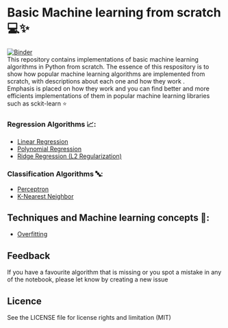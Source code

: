 # Basic Machine learning from scratch :computer::sparkles:
[![Binder](https://mybinder.org/badge_logo.svg)](https://mybinder.org/v2/gh/david-adewoyin/machine_learning_from_scatch/HEAD)  
This repository contains implementations of basic machine learning algorithms in Python from scratch.
The essence of this respository is to show how popular machine learning algorithms are implemented from scratch, with descriptions about each one and how they work
.  
Emphasis is placed on how they work and you can find better and more efficients implementations of them in popular machine learning libraries such as sckit-learn :star:  
### Regression Algorithms :chart_with_upwards_trend::
- [Linear Regression](https://github.com/david-adewoyin/machine_learning_from_scatch/blob/main/linear_regression.ipynb)
- [Polynomial Regression](https://github.com/david-adewoyin/machine_learning_basics/blob/main/polynomial_regression.ipynb)
- [Ridge Regression (L2 Regularization)](https://github.com/david-adewoyin/machine_learning_basics/blob/main/ridge_regression.ipynb)
### Classification Algorithms :abc::
- [Perceptron](https://github.com/david-adewoyin/machine_learning_from_scatch/blob/main/perceptron.ipynb)
- [K-Nearest Neighbor](https://github.com/david-adewoyin/machine_learning_from_scatch/blob/main/k_nearest_neighbors.ipynb)


## Techniques and Machine learning concepts :star2::
- [Overfitting](https://github.com/david-adewoyin/machine_learning_basics/blob/main/overfitting.ipynb)

## Feedback
If you have a favourite algorithm that is missing or you spot a mistake in any of the notebook, please let know by creating a new issue

## Licence 
See the LICENSE file for license rights and limitation (MIT)
